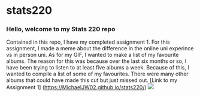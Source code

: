 # stats220
### Hello, welcome to my Stats 220 repo
Contained in this repo, I have my completed assignment 1. 
For this assignment, I made a meme about the difference in the online uni experince vs in person uni. As for my GIF, I wanted to make a list of my favourite albums. The reason for this was because over the last six months or so, I have been trying to listen to at least five albums a week. Because of this, I wanted to compile a list of some of my favourites. There were many other albums that could have made this cut but just missed out.
[Link to my Assignment 1] (https://MichaelJW02.github.io/stats220/)
![](https://i.natgeofe.com/n/812b8651-3c67-4eae-935d-af57b1980d04/1721276.jpg)
